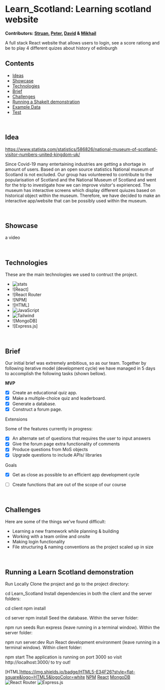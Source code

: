 # Learn_Scotland: Learning scotland website
<b> Contributors: [Struan](https://github.com/stustr), [Peter](https://github.com/pmo234), 
[David](https://github.com/dvdjms) & [Mikhail](https://github.com/MikhailGorbunov) </b>



A full stack React website that allows users to login, see a score rationg and be to play 4 different quizes about history of edinburgh

<!-- 🚧 <b> NB: This is app has reached its MVP, but is still under construction</b> 🚧 -->


## Contents 

* [Ideas](#idea)
* [Showcase](#showcase)
* [Technologies](#technologies)
* [Brief](#brief)
* [Challenges](#challenges)
* [Running a ShakeIt demonstration](#running-a-shakeit-demonstration)
* [Example Data](#example-data)
* [Test](#test)

<br>

## Idea

https://www.statista.com/statistics/586826/national-museum-of-scotland-visitor-numbers-united-kingdom-uk/

Since Covid-19 many entertaining industries are getting a shortage in amount of users. Based on an open source statistics National museum of Scotland
is not excluded. Our group has volunteered to contribute to the popularisation of Scotland and the National Museum of Scotland and went for the trip to investigate
how we can improve visitor's expirienced. The museum has interactive screens which display different quiuzes based on historical object within the museum. Therefore,
we have decided to make an interactive app/website that can be possibly used within the museum.


<br>

## Showcase


a video 

<br>


## Technologies

These are the main technologies we used to contruct the project.

* ![stats]
* ![React]
* ![React Router
* ![NPM]
* ![HTML]
* ![JavaScript]
* ![Tailwind]
* ![MongoDB]
* ![Express.js]


<br>


## Brief

Our initial brief was extremely ambitious, so as our team. Together by following iterative model (development cycle) we have managed in 5 days to accomplish the following tasks (shown bellow).

**MVP**


- [x] Create an educational quiz app.
- [x] Make a multiple-choice quiz and leaderboard.
- [x] Generate a database.
- [x] Construct a forum page.

<!-- API find or make -->

 Extensions 

Some of the features currently in progress:

- [x] An alternate set of questions that requires the user to input answers
- [x] Give the forum page extra functionality of comments
- [x] Produce questions from MoS objects 
- [x] Upgrade questions to include APIs/ libraries

 Goals 

- [x] Get as close as possible to an efficient app development cycle
- [ ] Create functions that are out of the scope of our course


<br>

## Challenges

Here are some of the things we've found difficult:

* Learning a new framework while planning & building 
* Working with a team online and onsite
* Making login functionality
* File structuring & naming conventions as the project scaled up in size


<br>



## Running a Learn Scotland demonstration

Run Locally
Clone the project and go to the project directory:

  cd Learn_Scotland
Install dependencies in both the client and the server folders:

cd client
npm install

cd server
npm install
Seed the database. Within the server folder:

npm run seeds
Run express (leave running in a terminal window). Within the server folder:

npm run server:dev
Run React development environment (leave running in a terminal window). Within client folder:

npm start
The application is running on port 3000 so visit http://localhost:3000/ to try out!


<!-- MARKDOWN LINKS & IMAGES -->

<!-- [ReactNative]:https://img.shields.io/badge/React_Native-20232A?style=for-the-badge&logo=react&logoColor=61DAFB -->
[Java]:https://img.shields.io/badge/Java-ED8B00?style=for-the-badge&logo=openjdk&logoColor=white
[Spring]:https://img.shields.io/badge/Spring-6DB33F?style=for-the-badge&logo=spring&logoColor=white
[Hibernate]:https://img.shields.io/badge/Hibernate-59666C?style=for-the-badge&logo=Hibernate&logoColor=white
[PostgreSQL]:https://img.shields.io/badge/PostgreSQL-316192?style=for-the-badge&logo=postgresql&logoColor=white
[IntelliJ_IDEA]: https://img.shields.io/badge/IntelliJ_IDEA-000000.svg?style=for-the-badge&logo=intellij-idea&logoColor=white
[ReactNative]:https://img.shields.io/badge/React_Native-20232A?style=for-the-badge&logo=react&logoColor=61DAFB
[stats]:https://img.shields.io/tokei/lines/github/bsmith/ShakeIt

[Tailwind]:https://img.shields.io/badge/Tailwind_CSS-38B2AC?style=for-the-badge&logo=tailwind-css&logoColor=white
[JavaScript]:https://img.shields.io/badge/JavaScript-F7DF1E?style=for-the-badge&logo=javascript&logoColor=black
[HTML]https://img.shields.io/badge/HTML5-E34F26?style=flat-square&logo=HTML5&logoColor=white
[NPM](https://img.shields.io/badge/NPM-%23CB3837.svg?style=for-the-badge&logo=npm&logoColor=white)
[React](https://img.shields.io/badge/react-%2320232a.svg?style=for-the-badge&logo=react&logoColor=%2361DAFB)
[MongoDB](https://img.shields.io/badge/MongoDB-%234ea94b.svg?style=for-the-badge&logo=mongodb&logoColor=white)
![React Router](https://img.shields.io/badge/React_Router-CA4245?style=for-the-badge&logo=react-router&logoColor=white)
![Express.js](https://img.shields.io/badge/express.js-%23404d59.svg?style=for-the-badge&logo=express&logoColor=%2361DAFB)


